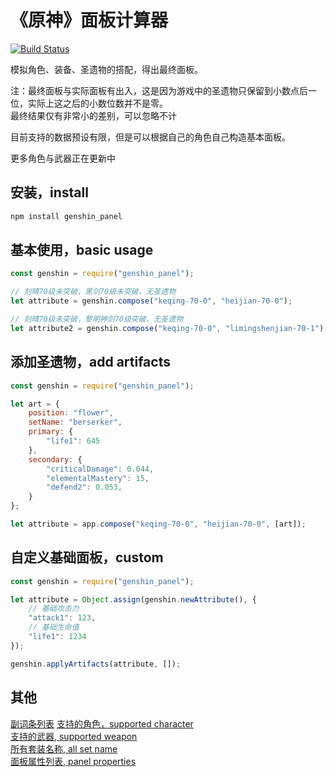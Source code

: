 # 《原神》面板计算器
[![Build Status](https://travis-ci.org/wormtql/genshin_panel.svg?branch=main)](https://travis-ci.org/wormtql/genshin_panel)  

模拟角色、装备、圣遗物的搭配，得出最终面板。

注：最终面板与实际面板有出入，这是因为游戏中的圣遗物只保留到小数点后一位，实际上这之后的小数位数并不是零。  
最终结果仅有非常小的差别，可以忽略不计

目前支持的数据预设有限，但是可以根据自己的角色自己构造基本面板。

更多角色与武器正在更新中

## 安装，install
```bash
npm install genshin_panel
```

## 基本使用，basic usage
```js
const genshin = require("genshin_panel");

// 刻晴70级未突破，黑剑70级未突破，无圣遗物
let attribute = genshin.compose("keqing-70-0", "heijian-70-0");

// 刻晴70级未突破，黎明神剑70级突破，无圣遗物
let attribute2 = genshin.compose("keqing-70-0", "limingshenjian-70-1");
```

## 添加圣遗物，add artifacts
```js
const genshin = require("genshin_panel");

let art = {
    position: "flower",
    setName: "berserker",
    primary: {
        "life1": 645
    },
    secondary: {
        "criticalDamage": 0.044,
        "elementalMastery": 15,
        "defend2": 0.053,
    }
};

let attribute = app.compose("keqing-70-0", "heijian-70-0", [art]);
```


## 自定义基础面板，custom
```js
const genshin = require("genshin_panel");

let attribute = Object.assign(genshin.newAttribute(), {
    // 基础攻击力
    "attack1": 123,
    // 基础生命值
    "life1": 1234
});

genshin.applyArtifacts(attribute, []);
```

## 其他
[副词条列表](src/artifact/tag_type.ts)
[支持的角色，supported character](src/numeric/character)  
[支持的武器, supported weapon](src/numeric/weapon)  
[所有套装名称, all set name](src/artifact/artifact_type.ts)  
[面板属性列表, panel properties](src/attribute/attribute.ts)